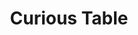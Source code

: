 ---
title: "Curious Table"
description: "Curious Table"
layout: shop
keywords:
  - 美食競賽
  - 台灣美食
  - 美食精選
datePublished: "2025-06-30"
dateModified: "2025-07-05"
city: "台北市"
district: "中山區"
address: "台北市中山區中山北路二段39巷3號Regent Galleria B2"
phone: ""
geo: "25.054083998737152, 121.52428462415465"
google_map: "https://maps.app.goo.gl/UazsyfRFHP5nEYkf8"
footinder: "https://footinder.com.tw/%e5%8f%b0%e5%8c%97%e5%b8%82%e4%b8%ad%e5%b1%b1%e5%8d%80/52556/"
official: ""
award:
  - name: "500盤"
    year: "2024"
    entries:
      - dishes:
          - "阿拉伯的勞倫斯"
          - "威靈頓"
          - "月球旅行記"

---